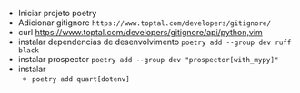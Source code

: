 - Iniciar projeto poetry
- Adicionar gitignore `https://www.toptal.com/developers/gitignore/`
 - curl https://www.toptal.com/developers/gitignore/api/python,vim
- instalar dependencias de desenvolvimento `poetry add --group dev ruff black`
- instalar prospector `poetry add --group dev "prospector[with_mypy]"`
- instalar
    - `poetry add quart[dotenv]`

